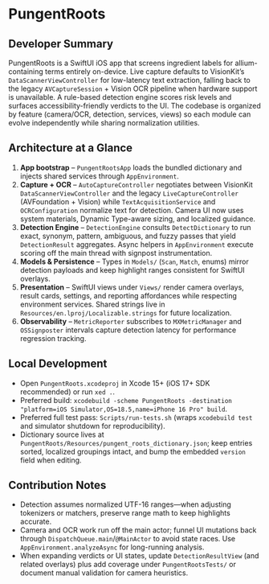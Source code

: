 # PungentRoots

## Developer Summary
PungentRoots is a SwiftUI iOS app that screens ingredient labels for allium-containing terms entirely on-device. Live capture defaults to VisionKit’s `DataScannerViewController` for low-latency text extraction, falling back to the legacy `AVCaptureSession` + Vision OCR pipeline when hardware support is unavailable. A rule-based detection engine scores risk levels and surfaces accessibility-friendly verdicts to the UI. The codebase is organized by feature (camera/OCR, detection, services, views) so each module can evolve independently while sharing normalization utilities.

## Architecture at a Glance
1. **App bootstrap** – `PungentRootsApp` loads the bundled dictionary and injects shared services through `AppEnvironment`.
2. **Capture + OCR** – `AutoCaptureController` negotiates between VisionKit `DataScannerViewController` and the legacy `LiveCaptureController` (AVFoundation + Vision) while `TextAcquisitionService` and `OCRConfiguration` normalize text for detection. Camera UI now uses system materials, Dynamic Type-aware sizing, and localized guidance.
3. **Detection Engine** – `DetectionEngine` consults `DetectDictionary` to run exact, synonym, pattern, ambiguous, and fuzzy passes that yield `DetectionResult` aggregates. Async helpers in `AppEnvironment` execute scoring off the main thread with signpost instrumentation.
4. **Models & Persistence** – Types in `Models/` (`Scan`, `Match`, enums) mirror detection payloads and keep highlight ranges consistent for SwiftUI overlays.
5. **Presentation** – SwiftUI views under `Views/` render camera overlays, result cards, settings, and reporting affordances while respecting environment services. Shared strings live in `Resources/en.lproj/Localizable.strings` for future localization.
6. **Observability** – `MetricReporter` subscribes to `MXMetricManager` and `OSSignposter` intervals capture detection latency for performance regression tracking.

## Local Development
- Open `PungentRoots.xcodeproj` in Xcode 15+ (iOS 17+ SDK recommended) or run `xed .`.
- Preferred build: `xcodebuild -scheme PungentRoots -destination "platform=iOS Simulator,OS=18.5,name=iPhone 16 Pro" build`.
- Preferred full test pass: `Scripts/run-tests.sh` (wraps `xcodebuild test` and simulator shutdown for reproducibility).
- Dictionary source lives at `PungentRoots/Resources/pungent_roots_dictionary.json`; keep entries sorted, localized groupings intact, and bump the embedded `version` field when editing.

## Contribution Notes
- Detection assumes normalized UTF-16 ranges—when adjusting tokenizers or matchers, preserve range math to keep highlights accurate.
- Camera and OCR work run off the main actor; funnel UI mutations back through `DispatchQueue.main`/`@MainActor` to avoid state races. Use `AppEnvironment.analyzeAsync` for long-running analysis.
- When expanding verdicts or UI states, update `DetectionResultView` (and related overlays) plus add coverage under `PungentRootsTests/` or document manual validation for camera heuristics.
